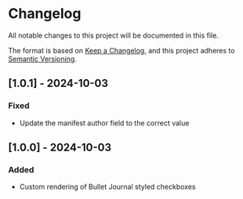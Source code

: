 # Changelog

All notable changes to this project will be documented in this file.

The format is based on [Keep a Changelog](https://keepachangelog.com/en/1.1.0/),
and this project adheres to [Semantic Versioning](https://semver.org/spec/v2.0.0.html).

## [1.0.1] - 2024-10-03

### Fixed

- Update the manifest author field to the correct value

## [1.0.0] - 2024-10-03

### Added

- Custom rendering of Bullet Journal styled checkboxes